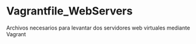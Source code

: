 # Vagrantfile_WebServers
Archivos necesarios para levantar dos servidores web virtuales mediante Vagrant
